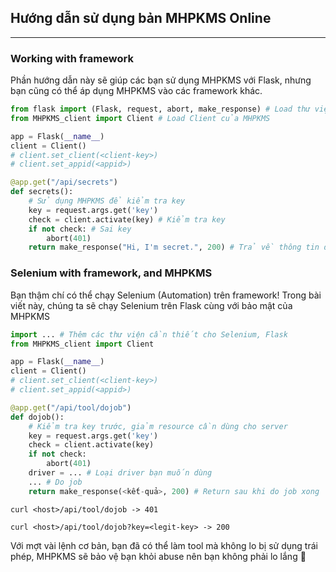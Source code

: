 ## Hướng dẫn sử dụng bản MHPKMS Online
___
### Working with framework
Phần hướng dẫn này sẽ giúp các bạn sử dụng MHPKMS với Flask, nhưng bạn cũng có thể áp dụng MHPKMS vào các framework khác.
```python
from flask import (Flask, request, abort, make_response) # Load thư viện flask
from MHPKMS_client import Client # Load Client của MHPKMS

app = Flask(__name__)
client = Client()
# client.set_client(<client-key>)
# client.set_appid(<appid>)

@app.get("/api/secrets")
def secrets():
    # Sử dụng MHPKMS để kiểm tra key
    key = request.args.get('key')
    check = client.activate(key) # Kiểm tra key
    if not check: # Sai key
        abort(401)
    return make_response("Hi, I'm secret.", 200) # Trả về thông tin được bảo vệ
```

### Selenium with framework, and MHPKMS
Bạn thậm chí có thể chạy Selenium (Automation) trên framework! Trong bài viết này, chúng ta sẽ chạy Selenium trên Flask cùng với bảo mật
của MHPKMS
```python
import ... # Thêm các thư viện cần thiết cho Selenium, Flask
from MHPKMS_client import Client

app = Flask(__name__)
client = Client()
# client.set_client(<client-key>)
# client.set_appid(<appid>)

@app.get("/api/tool/dojob")
def dojob():
    # Kiểm tra key trước, giảm resource cần dùng cho server
    key = request.args.get('key')
    check = client.activate(key)
    if not check:
        abort(401)
    driver = ... # Loại driver bạn muốn dùng
    ... # Do job
    return make_response(<kết-quả>, 200) # Return sau khi do job xong
```
```
curl <host>/api/tool/dojob -> 401
```
```
curl <host>/api/tool/dojob?key=<legit-key> -> 200
```

Với mợt vài lệnh cơ bản, bạn đã có thể làm tool mà không lo bị sử dụng trái phép, MHPKMS sẽ bảo vệ bạn khỏi abuse nên bạn không phải lo 
lắng 💖


